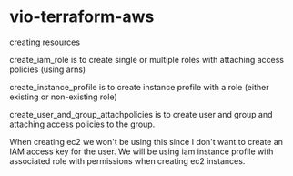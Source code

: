 # vio-terraform-aws
creating resources

create_iam_role is to create single or multiple roles with attaching access policies (using arns) 


create_instance_profile is to create instance profile with a role (either existing or non-existing role)   

create_user_and_group_attachpolicies is to create user and group and attaching access policies to the group.

When creating ec2 we won't be using this since I don't want to create an IAM access key for the user. 
We will be using iam instance profile with associated role with permissions when creating ec2 instances.

